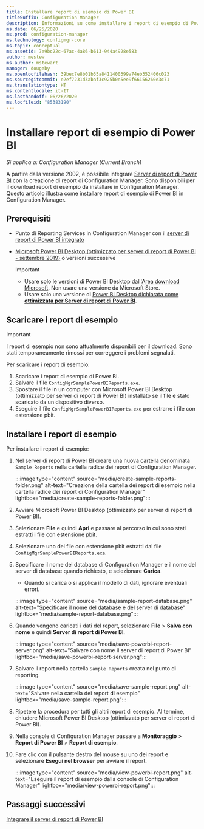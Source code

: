 ```yaml
---
title: Installare report di esempio di Power BI
titleSuffix: Configuration Manager
description: Informazioni su come installare i report di esempio di Power BI in Configuration Manager
ms.date: 06/25/2020
ms.prod: configuration-manager
ms.technology: configmgr-core
ms.topic: conceptual
ms.assetid: 7e9bc22c-67ac-4a86-b613-944a4928e583
author: mestew
ms.author: mstewart
manager: dougeby
ms.openlocfilehash: 39bec7e8b01b35a8411400399a74eb352406c023
ms.sourcegitcommit: e2ef7231d3abaf3c925b0e5ee9f66156260e3c71
ms.translationtype: HT
ms.contentlocale: it-IT
ms.lasthandoff: 06/26/2020
ms.locfileid: "85383190"
---
```

# <a name="install-power-bi-sample-reports"></a>Installare report di esempio di Power BI
<!--5679791-->
*Si applica a: Configuration Manager (Current Branch)*

A partire dalla versione 2002, è possibile integrare [Server di report di Power BI](https://docs.microsoft.com/power-bi/report-server/get-started) con la creazione di report di Configuration Manager. Sono disponibili per il download report di esempio da installare in Configuration Manager. Questo articolo illustra come installare report di esempio di Power BI in Configuration Manager.

## <a name="prerequisites"></a>Prerequisiti

- Punto di Reporting Services in Configuration Manager con il [server di report di Power BI integrato](powerbi-report-server.md)
- [Microsoft Power BI Desktop (ottimizzato per server di report di Power BI - settembre 2019)](https://www.microsoft.com/download/details.aspx?id=57271) o versioni successive

    > [!IMPORTANT]
    > - Usare solo le versioni di Power BI Desktop dall'[Area download Microsoft](https://www.microsoft.com/download/). Non usare una versione da Microsoft Store.
    > - Usare solo una versione di [Power BI Desktop dichiarata come **ottimizzata per Server di report di Power BI**](https://docs.microsoft.com/power-bi/report-server/install-powerbi-desktop).

## <a name="download-the-sample-reports"></a>Scaricare i report di esempio

> [!IMPORTANT]
> I report di esempio non sono attualmente disponibili per il download. Sono stati temporaneamente rimossi per correggere i problemi segnalati.

Per scaricare i report di esempio:

1. Scaricare i report di esempio di Power BI<!-- from the [Microsoft Download Center](https://www.microsoft.com/download/details.aspx?id=101452)-->.
1. Salvare il file `ConfigMgrSamplePowerBIReports.exe`. 
1. Spostare il file in un computer con Microsoft Power BI Desktop (ottimizzato per server di report di Power BI) installato se il file è stato scaricato da un dispositivo diverso.
1. Eseguire il file `ConfigMgrSamplePowerBIReports.exe` per estrarre i file con estensione pbit.

## <a name="install-the-sample-reports"></a>Installare i report di esempio

Per installare i report di esempio:

1. Nel server di report di Power BI creare una nuova cartella denominata `Sample Reports` nella cartella radice dei report di Configuration Manager.
   
   :::image type="content" source="media/create-sample-reports-folder.png" alt-text="Creazione della cartella dei report di esempio nella cartella radice dei report di Configuration Manager" lightbox="media/create-sample-reports-folder.png":::


1. Avviare Microsoft Power BI Desktop (ottimizzato per server di report di Power BI).
1. Selezionare **File** e quindi **Apri** e passare al percorso in cui sono stati estratti i file con estensione pbit.
1. Selezionare uno dei file con estensione pbit estratti dal file `ConfigMgrSamplePowerBIReports.exe`.
1. Specificare il nome del database di Configuration Manager e il nome del server di database quando richiesto, e selezionare **Carica**.
   - Quando si carica o si applica il modello di dati, ignorare eventuali errori.
   
    :::image type="content" source="media/sample-report-database.png" alt-text="Specificare il nome del database e del server di database" lightbox="media/sample-report-database.png":::

1. Quando vengono caricati i dati del report, selezionare **File** > **Salva con nome** e quindi **Server di report di Power BI**.
   
   :::image type="content" source="media/save-powerbi-report-server.png" alt-text="Salvare con nome il server di report di Power BI" lightbox="media/save-powerbi-report-server.png":::

1. Salvare il report nella cartella `Sample Reports` creata nel punto di reporting.
     
   :::image type="content" source="media/save-sample-report.png" alt-text="Salvare nella cartella dei report di esempio" lightbox="media/save-sample-report.png":::

1. Ripetere la procedura per tutti gli altri report di esempio. Al termine, chiudere Microsoft Power BI Desktop (ottimizzato per server di report di Power BI).
1. Nella console di Configuration Manager passare a **Monitoraggio** > **Report di Power BI** > **Report di esempio**.
1. Fare clic con il pulsante destro del mouse su uno dei report e selezionare **Esegui nel browser** per avviare il report.

   :::image type="content" source="media/view-powerbi-report.png" alt-text="Eseguire il report di esempio dalla console di Configuration Manager" lightbox="media/view-powerbi-report.png":::

## <a name="next-steps"></a>Passaggi successivi

[Integrare il server di report di Power BI](powerbi-report-server.md)
